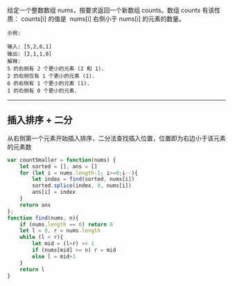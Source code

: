 给定一个整数数组 nums，按要求返回一个新数组 counts。数组 counts 有该性质： counts[i] 的值是  nums[i] 右侧小于 nums[i] 的元素的数量。

```case
示例:

输入: [5,2,6,1]
输出: [2,1,1,0]
解释:
5 的右侧有 2 个更小的元素 (2 和 1).
2 的右侧仅有 1 个更小的元素 (1).
6 的右侧有 1 个更小的元素 (1).
1 的右侧有 0 个更小的元素.
```

---

## 插入排序 + 二分

从右侧第一个元素开始插入排序，二分法查找插入位置，位置即为右边小于该元素的元素数

```javascript
var countSmaller = function(nums) {
    let sorted = [], ans = []
    for (let i = nums.length-1; i>=0;i--){
        let index = find(sorted, nums[i])
        sorted.splice(index, 0, nums[i])
        ans[i] = index
    }
    return ans
};
function find(nums, n){
    if (nums.length == 0) return 0
    let l = 0, r = nums.length
    while (l < r){
        let mid = (l+r) >> 1
        if (nums[mid] >= n) r = mid
        else l = mid+1
    }
    return l
}
```
